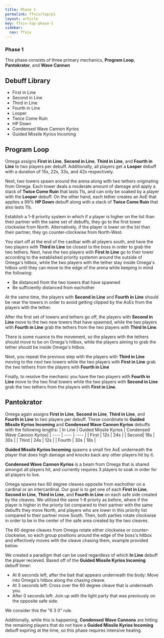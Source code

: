 ```yaml
---
title: Phase 1
permalink: ffxiv/top/p1
layout: article
key: ffxiv-top-phase-1
sidebar:
  nav: ffxiv
---
```

### Phase 1

This phase consists of three primary mechanics, **Program Loop**, **Pantokrator**, and **Wave Cannon**

## Debuff Library

- First in Line
- Second in Line
- Third in Line
- Fourth in Line
- Looper
- Twice Come Ruin
- HP Down
- Condensed Wave Cannon Kyrios
- Guided Missile Kyrios Incoming

## Program Loop

Omega assigns **First in Line**, **Second in Line**, **Third in Line**, and **Fourth in Line** to two players per debuff. Additionally, all players get a **Looper** debuff with a duration of 15s, 22s, 33s, and 42s respectively. 
<!--- TODO: Add debuff icons to library --->

Next, two towers spawn around the arena along with two tethers originating from Omega. Each tower deals a moderate amount of damage and apply a stack of **Twice Come Ruin** that lasts 11s, and can only be soaked by a player with the **Looper** debuff. On the other hand, each tether creates an AoE that applies a 99% **HP Down** debuff along with a stack of **Twice Come Ruin** that also lasts 11s.  

Establish a 1-8 priority system in which if a player is higher on the list than their partner with the same set of debuffs, they go to the first tower clockwise from North. Alternatively, if the player is lower on the list than their partner, they go counter-clockwise from North-West. 

You start off at the end of the castbar with all players south, and have the two players with **Third in Line** be closest to the boss in order to grab the two tethers. Next, have the two players with **First In Line** go to their tower according to the established priority systemm around the outside of Omega's hitbox, while the two players with the tether stay inside Omega's hitbox until they can move to the edge of the arena while keeping in mind the following:
- Be distanced from the two towers that have spawned
- Be sufficiently distanced from eachother

<!--- TODO: Add relevant images--->

At the same time, the players with **Second in Line** and **Fourth in Line** should be near the towers in order to avoid getting clipped by the AoEs from the players with the tether. 

After the first set of towers and tethers go off, the players with **Second in Line** move to the two new towers that have spawned, while the two players with **Fourth in Line** grab the tethers from the two players with **Third In Line**. 

<!--- TODO: Add examples --->

There is some nuance to the movement, so the players with the tethers should move to be on Omega's hitbox, while the players aiming to grab the tether should be inside Omega's hitbox. 

Next, you repeat the previous step with the players with **Third in Line** moving to the next two towers while the two players with **First in Line** grab the two tethers from the players with **Fourth in Line**

Finally, to resolve the mechanic you have the two players with **Fourth in Line** move to the two final towers while the two players with **Second in Line** grab the two tethers from the players with **First in Line**.


## Pantokrator
Omega again assigns **First in Line**, **Second in Line**, **Third in Line**, and **Fourth in Line** to two players per debuff. These coordinate to **Guided Missile Kyrios Incoming** and **Condensed Wave Cannon Kyrios** debuffs with the following lengths:
| In Line | Guided Missile Kyrios | Condensed Wave Cannon Kyrios|
| ---- | ---- | ---- |
| First | 12s | 24s |
| Second| 18s | 30s |
| Third | 24s | 12s | 
| Fourth | 30s | 18s |

**Guided Missile Kyrios Incoming** spawns a small fire AoE underneath the player that does high damage and knocks back any other players hit by it.

**Condensed Wave Cannon Kyrios** is a beam from Omega that is shared amongst all players hit, and currently requires 3 players to soak in order for all players to live.  

Omega spawns two 60 degree cleaves opposite from eachother on a cardinal or an intercardinal. Our goal is to get one of each **First in Line**, **Second in Line**, **Third in Line**, and **Fourth in Line** on each safe side created by the cleaves. We utilized the same 1-8 priorty as before, where if the player is higher in the priorty list compared to their partner with the same debuffs they move North, and players who are lower in this priority list compared to their partner move South. Then, both parties rotate clockwise in order to be in the center of the safe area created by the two cleaves. 

The 60 degree cleaves from Omega rotate either clockwise or counter-clockwise, so each group positions around the edge of the boss's hitbox and effectively moves with the cleave chasing them, example provided below:

<!--- TODO: Add an example--->

We created a paradigm that can be used regardless of which **In Line** debuff the player recieved. Based off of the **Guided Missile Kyrios Incoming** debuff timer:
- At 6 seconds left, after the bait that appears underneath the body: Move into Omega's hitbox along the chasing cleave.
- At 3 seconds left: Cross over the 60 degree cleave that is underneath you.
- After 0 seconds left: Join up with the light party that was previously on the opposite safe side.

We consider this the "6 3 0" rule.
 
Additionally, while this is happening, **Condensed Wave Cannons** are hitting the remaining players that do not have a **Guided Missile Kyrios Incoming** debuff expiring at the time, so this phase requires intensive healing.



